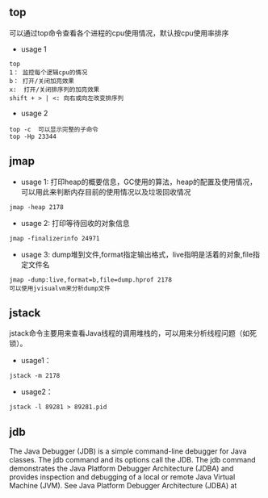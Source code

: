

## top
可以通过top命令查看各个进程的cpu使用情况，默认按cpu使用率排序
- usage 1
```
top
1： 监控每个逻辑cpu的情况
b： 打开/关闭加亮效果
x:  打开/关闭排序列的加亮效果
shift + > | <: 向右或向左改变排序列
```

- usage 2
```
top -c  可以显示完整的子命令
top -Hp 23344
```


## jmap
- usage 1: 打印heap的概要信息，GC使用的算法，heap的配置及使用情况，可以用此来判断内存目前的使用情况以及垃圾回收情况
```
jmap -heap 2178
```

- usage 2: 打印等待回收的对象信息
```
jmap -finalizerinfo 24971
```

- usage 3: dump堆到文件,format指定输出格式，live指明是活着的对象,file指定文件名
```
jmap -dump:live,format=b,file=dump.hprof 2178
可以使用jvisualvm来分析dump文件
```


## jstack
jstack命令主要用来查看Java线程的调用堆栈的，可以用来分析线程问题（如死锁）。

- usage1： 
```
jstack -m 2178
```

- usage2：
```
jstack -l 89281 > 89281.pid
```

## jdb
The Java Debugger (JDB) is a simple command-line debugger for Java classes. The jdb command and its options call the JDB. The jdb command demonstrates the Java Platform Debugger Architecture (JDBA) and provides inspection and debugging of a local or remote Java Virtual Machine (JVM). See Java Platform Debugger Architecture (JDBA) at